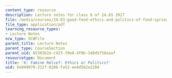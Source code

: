 ```yaml
---
content_type: resource
description: Lecture notes for class 6 of 24.03 2017
file: /media/courses/24-03-good-food-ethics-and-politics-of-food-spring-2017/6e049070311f0286fa52ee4d562e220d_MIT24_03S17_lec06.pdf
file_type: application/pdf
learning_resource_types:
- Lecture Notes
ocw_type: OCWFile
parent_title: Lecture Notes
parent_type: CourseSection
parent_uid: 65383b2e-c923-f9e8-4f9b-349d5f58eaaf
resourcetype: Document
title: '6: Famine Relief: Ethics or Politics?'
uid: 6e049070-311f-0286-fa52-ee4d562e220d
---
```

